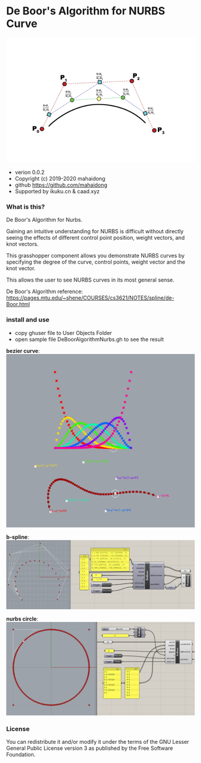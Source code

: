# De Boor's Algorithm for NURBS Curve

![diagram](images/diagram.png)

* verion 0.0.2  
* Copyright (c) 2019-2020 mahaidong
* github https://github.com/mahaidong
* Supported by ikuku.cn & caad.xyz 

### What is this?

De Boor's Algorithm for Nurbs.

Gaining an intuitive understanding for NURBS is difficult without directly seeing the effects of different control point position, weight vectors, and  knot vectors.

This grasshopper component allows you demonstrate NURBS curves by specifying the degree of the curve, control points, weight vector and the knot vector. 

This allows the user to see NURBS curves in its most general sense.

De Boor's Algorithm reference: https://pages.mtu.edu/~shene/COURSES/cs3621/NOTES/spline/de-Boor.html

### install and use

* copy ghuser file to User Objects Folder
* open sample file  DeBoorAlgorithmNurbs.gh to see the result


**bezier curve**:  
![component](images/bezier01.png)

**b-spline**:  
![component](images/spline.png)

**nurbs circle**:  
![component](images/nurbsCircle.png)

### License

You can redistribute it and/or modify it under the terms of the GNU Lesser General Public License version 3 as published by the Free Software Foundation.
